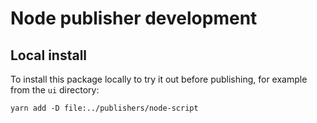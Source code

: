 # Node publisher development

## Local install

To install this package locally to try it out before publishing,
for example from the `ui` directory:

`yarn add -D file:../publishers/node-script`
